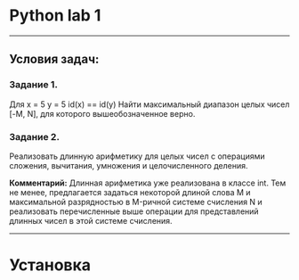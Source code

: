 # Python lab 1
____
## Условия задач:
### Задание 1. 
Для x = 5 y = 5 id(x) == id(y) Найти максимальный диапазон целых чисел [-M, N], для которого вышеобозначенное верно.
### Задание 2. 
Реализовать длинную арифметику для целых чисел с операциями сложения, вычитания, умножения и целочисленного деления.

**Комментарий:** Длинная арифметика уже реализована в классе int. Тем не менее, предлагается задаться некоторой длиной слова M и максимальной разрядностью в M-ричной системе счисления N и реализовать перечисленные выше операции для представлений длинных чисел в этой системе счисления.
____
# Установка
